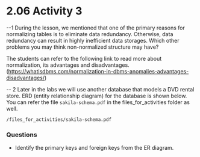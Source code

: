 # 2.06 Activity 3

--1 
During the lesson, we mentioned that one of the primary reasons for normalizing tables is to eliminate data redundancy. Otherwise, data redundancy can result in highly inefficient data storages. Which other problems you may think non-normalized structure may have?

The students can refer to the following link to read more about normalization, its advantages and disadvantages. (https://whatisdbms.com/normalization-in-dbms-anomalies-advantages-disadvantages/)


-- 2
Later in the labs we will use another database that models a DVD rental store. ERD (entity relationship diagram) for the database is shown below. You can refer the file `sakila-schema.pdf` in the files_for_activities folder as well.

``/files_for_activities/sakila-schema.pdf``

### Questions

- Identify the primary keys and foreign keys from the ER diagram.
